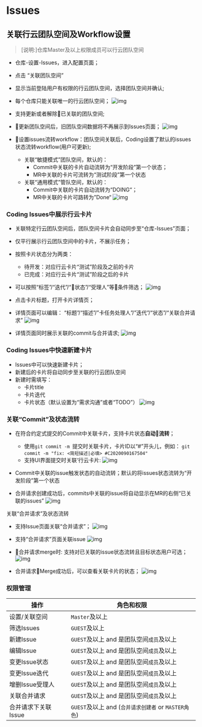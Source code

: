 # Issues

## 关联行云团队空间及Workflow设置

>[说明:]仓库Master及以上权限成员可以行云团队空间

  * 仓库-设置-Issues，进入配置页面；
  * 点击 “关联团队空间”
  * 显示当前登陆用户有权限的行云团队空间，选择团队空间并确认;
  * 每个仓库只能关联唯一的行云团队空间；
    ![img](https://jdhelp.s3.cn-north-1.jdcloud-oss.com/issue.assets/link_teamspace.png)

  * 支持更新或者解除已关联的团队空间;
  * 更新团队空间后，旧团队空间数据将不再展示到Issues页面；
    ![img](https://jdhelp.s3.cn-north-1.jdcloud-oss.com/issue.assets/update_teamspace.png)

  * 设置issues流转workflow：团队空间关联后，Coding设置了默认的issues状态流转workflow(用户可更新);
    * 关联“敏捷模式”团队空间，默认的：
      - Commit中关联的卡片自动流转为“开发阶段”第一个状态；
      - MR中关联的卡片可流转为“测试阶段”第一个状态
    * 关联“通用模式”管队空间，默认的：
      - Commit中关联的卡片自动流转为“DOING“；
      - MR中关联的卡片可路转为”Done“
        ![img](https://jdhelp.s3.cn-north-1.jdcloud-oss.com/issue.assets/workflow_settings.png)

### Coding Issues中展示行云卡片

  * 关联特定行云团队空间后，团队空间卡片会自动同步至“仓库-Issues”页面；
  * 仅平行展示行云团队空间中的卡片，不展示任务；
  * 按照卡片状态分为两类：
    * 待开发：对应行云卡片“测试”阶段及之前的卡片
    * 已完成：对应行云卡片“测试”阶段之后的卡片
  * 可以按照“标签”/“迭代”/“状态”/“受理人”等条件筛选；
    ![img](https://jdhelp.s3.cn-north-1.jdcloud-oss.com/issue.assets/show_card.png)

 * 点击卡片标题，打开卡片详情页；
 * 详情页面可以编辑： “标题”/“描述”/”卡任务处理人”/”迭代”/“状态”/“关联合并请求”
   ![img](https://jdhelp.s3.cn-north-1.jdcloud-oss.com/issue.assets/show_card_detail.png)

* 详情页面同时展示关联的commit与合并请求;
  ![img](https://jdhelp.s3.cn-north-1.jdcloud-oss.com/issue.assets/show_card_detail_2.png)

### Coding Issues中快速新建卡片

  * Issues中可以快速新建卡片；
  * 新建后的卡片将自动同步至关联的行云团队空间
  * 新建时需填写：
    *  卡片title
    *  卡片迭代
    *  卡片状态（默认设置为“需求沟通”或者“TODO”）
       ![img](https://jdhelp.s3.cn-north-1.jdcloud-oss.com/issue.assets/new_card.png)

### 关联“Commit”及状态流转

  * 在符合约定式提交的Commit中关联卡片，支持卡片状态**自动流转**；
    * 使用`git commit -m `提交时关联卡片，卡片ID以“#”开头儿，例如：
      `git commit -m "fix: <简短描述|必填> #C2020090167504"`
    * 支持UI界面提交时关联‘行云卡片:
      ![img](https://jdhelp.s3.cn-north-1.jdcloud-oss.com/issue.assets/link_commit.png)

  * Commit中关联的issue触发状态的自动流转；默认的将issues状态流转为“开发阶段”第一个状态
  * 合并请求创建成功后，commits中关联的issue将自动显示在MR的右侧“已关联的issues”
    ![img](https://jdhelp.s3.cn-north-1.jdcloud-oss.com/issue.assets/link_commit_2.png)

关联“合并请求”及状态流转

  *  支持Issue页面关联“合并请求”；
     ![img](https://jdhelp.s3.cn-north-1.jdcloud-oss.com/issue.assets/link_mr.png)

  *  支持“合并请求”页面关联issue
     ![img](https://jdhelp.s3.cn-north-1.jdcloud-oss.com/issue.assets/link_mr_2.png)

  *  合并请求merge时: 支持对已关联的issue状态流转且目标状态用户可选；
     ![img](https://jdhelp.s3.cn-north-1.jdcloud-oss.com/issue.assets/issue-transfer-status.png)

  *  合并请求Merge成功后，可以查看关联卡片的状态；
     ![img](https://jdhelp.s3.cn-north-1.jdcloud-oss.com/issue.assets/issue-status-updated.png)

### 权限管理

| 操作                | 角色和权限                                           |
| ------------------- | ---------------------------------------------------- |
| 设置/关联空间       | `Master`及以上                                       |
| 筛选Issues          | `GUEST`及以上                                        |
| 新建Issue           | `GUEST`及以上 and 是团队空间`成员`及以上             |
| 编辑Issue           | `GUEST`及以上 and 是团队空间`成员`及以上             |
| 变更Issue状态       | `GUEST`及以上 and 是团队空间`成员`及以上             |
| 变更Issue迭代       | `GUEST`及以上 and 是团队空间`成员`及以上             |
| 增删Issue受理人     | `GUEST`及以上 and 是团队空间`成员`及以上             |
| 关联合并请求        | `GUEST`及以上 and 是团队空间`成员`及以上             |
| 合并请求下关联Issue | `GUEST`及以上 and (`合并请求创建者` or `MASTER角色`) |

